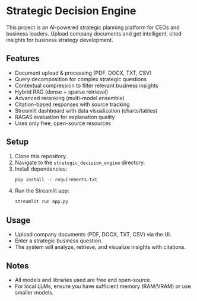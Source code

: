 # Strategic Decision Engine

This project is an AI-powered strategic planning platform for CEOs and business leaders. Upload company documents and get intelligent, cited insights for business strategy development.

## Features
- Document upload & processing (PDF, DOCX, TXT, CSV)
- Query decomposition for complex strategic questions
- Contextual compression to filter relevant business insights
- Hybrid RAG (dense + sparse retrieval)
- Advanced reranking (multi-model ensemble)
- Citation-based responses with source tracking
- Streamlit dashboard with data visualization (charts/tables)
- RAGAS evaluation for explanation quality
- Uses only free, open-source resources

## Setup
1. Clone this repository.
2. Navigate to the `strategic_decision_engine` directory.
3. Install dependencies:
   ```bash
   pip install -r requirements.txt
   ```
4. Run the Streamlit app:
   ```bash
   streamlit run app.py
   ```

## Usage
- Upload company documents (PDF, DOCX, TXT, CSV) via the UI.
- Enter a strategic business question.
- The system will analyze, retrieve, and visualize insights with citations.

## Notes
- All models and libraries used are free and open-source.
- For local LLMs, ensure you have sufficient memory (RAM/VRAM) or use smaller models. 